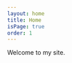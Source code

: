 ```yaml
---
layout: home
title: Home
isPage: true
order: 1
---
```


<p id="broadcast"></p>

Welcome to my site.

